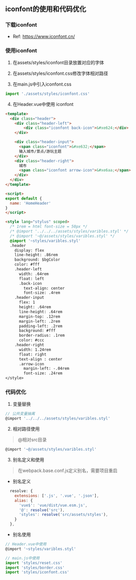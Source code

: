 ## iconfont的使用和代码优化

### 下载iconfont
- Ref: https://www.iconfont.cn/


### 使用iconfont
1. 在assets/styles/iconfont目录放置对应的字体

2. 在assets/styles/iconfont.css修改字体相对路径

3. 在main.js中引入iconfont.css
```js
import './assets/styles/iconfont.css'
```

4. 在Header.vue中使用 iconfont
```html
<template>
  <div class="header">
    <div class="header-left">
        <div class="iconfont back-icon">&#xe624;</div>
    </div>

    <div class="header-input">
      <span class="iconfont">&#xe632;</span>
      输入城市/景点/游玩主题
    </div>
    <div class="header-right">
      城市
      <span class="iconfont arrow-icon">&#xe6aa;</span>
    </div>
  </div>
</template>

<script>
export default {
  name: 'HomeHeader'
}
</script>

<style lang="stylus" scoped>
  /* 1rem = html font-size = 50px */
  /* @import '../../../assets/styles/varibles.styl' */
  /* @import '~@/assets/styles/varibles.styl' */
  @import '~styles/varibles.styl'
  .header
    display: flex
    line-height: .86rem
    background: $bgColor
    color: #fff
    .header-left
      width: .64rem
      float: left
      .back-icon
        text-align: center
        font-size: .4rem
    .header-input
      flex: 1
      height: .64rem
      line-height: .64rem
      margin-top: .12rem
      margin-left: .2rem
      padding-left: .2rem
      background: #fff
      border-radius: .1rem
      color: #ccc
    .header-right
      width: 1.24rem
      float: right
      text-align : center
      .arrow-icon
        margin-left: -.04rem
        font-size: .24rem
</style>
```

### 代码优化
1. 变量替换
```js
// 公共变量抽离
@import '../../../assets/styles/varibles.styl'
```

2. 相对路径使用
> @相对src目录
```js
@import '~@/assets/styles/varibles.styl'
```

3. 别名定义和使用
> 在webpack.base.conf.js定义别名，需要项目重启

- 别名定义
```js
  resolve: {
    extensions: ['.js', '.vue', '.json'],
    alias: {
      'vue$': 'vue/dist/vue.esm.js',
      '@': resolve('src'),
      'styles': resolve('src/assets/styles'),
    }
  },
```

- 别名使用
```js
// Header.vue中使用
@import '~styles/varibles.styl'

// main.js中使用
import 'styles/reset.css'
import 'styles/border.css'
import 'styles/iconfont.css'
```
